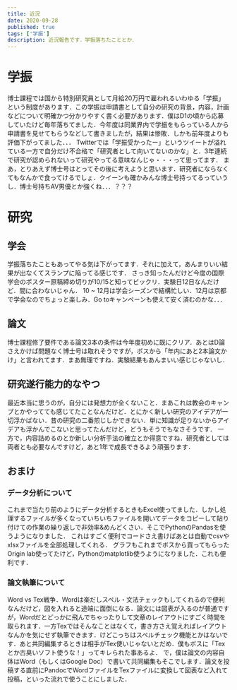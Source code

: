 ```yaml
---
title: 近況
date: 2020-09-28
published: true
tags: ['学振']
description: 近況報告です．学振落ちたこととか．
---
```


# 学振
博士課程では国から特別研究員として月給20万円で雇われるいわゆる「学振」という制度があります．この学振は申請書として自分の研究の背景，内容，計画などについて明確かつ分かりやすく書く必要があります．僕はD1の頃から応募していたけど毎年落ちてました．今年度は同業界内で学振をもらっている人から申請書を見せてもらうなどして書きましたが，結果は惨敗．しかも前年度よりも評価下がってました．．．
Twitterでは「学振受かったー」というツイートが溢れている一方で自分だけ不合格で「研究者として向いてないのかな」と．3年連続で研究が認められないって研究やってる意味なんじゃ・・・って思ってます．
まあ，とりあえず博士号はとってその後に考えようと思います．研究者にならなくてもなんかで食ってけるでしょ．クイーンも確かみんな博士号持ってるっていうし．博士号持ちAV男優とか強くね．．．？？？

# 研究
## 学会
学振落ちたこともあってやる気は下がってます．それに加えて，あんまりいい結果が出なくてスランプに陥ってる感じです．
さっき知ったんだけど今度の国際学会のポスター原稿締め切りが10/15と知ってビックリ．実験日12日なんだけど．間に合わないじゃん．
10 ~ 12月は学会シーズンで結構忙しい．12月は京都で学会なのでちょっと楽しみ．Go toキャンペーンも使えて安く済むのかな．．．

## 論文
博士課程修了要件である論文3本の条件は今年度初めに既にクリア．あとはD論さえかけば問題なく博士号は取れそうですが，ボスから「年内にあと2本論文かけ」と言われてます．まあ無理ですね．実験結果もあんまいい感じじゃないし．

## 研究遂行能力的なやつ
最近本当に思うのが，自分には発想力が全くないこと．まあこれは教会のキャンプとかやってても感じてたことなんだけど．とにかく新しい研究のアイデアが一切浮かばない．昔の研究の二番煎じしかできない．単に知識が足りないからアイデアも浮かんでこないと思ってたんだけど，どうもそうでもなさそうです．
一方で，内容詰めるのとか新しい分析手法の確立とか得意ですね．研究者としては両者とも必要なんですけど，あと1年で成長できるよう頑張ります．

## おまけ
### データ分析について
これまで当たり前のようにデータ分析するときもExcel使ってました．しかし処理するファイルが多くなっていちいちファイルを開いてデータをコピーして貼り付けての作業の繰り返しで非効率&めんどくさい．そこでPythonのPandasを使うようになりました．
これはすごく便利でコードさえ書けばあとは自動でcsvやxlsxファイルを全部処理してくれる．
グラフもこれまでボスから買ってもらったOrigin lab使ってたけど，Pythonのmatplotlib使うようになりました．これも便利です．

### 論文執筆について
Word vs Tex戦争．Wordは楽だしスペル・文法チェックもしてくれるので便利なんだけど，図を入れると途端に面倒になる．論文には図表が入るのが普通ですが，Wordだとどっかに飛んでちゃったりして文章のレイアウトにすごく時間を取られます．一方Texではそんなことはなくて，書き方さえ覚えればレイアウトなんかを気にせず執筆できます．けどこっちはスペルチェック機能とかはないです．あと共同編集するときは相手がTex使いじゃないとだめ．僕もボスに「Texとか古臭いソフト使うな！」ってキレられた事あるよ．
で，僕は論文の内容自体はWord（もしくはGoogle Doc）で書いて共同編集もそこでします．論文を投稿する直前にPandocでWordファイルをTexファイルに変換して図表など入れて投稿，といった流れで使うことにしました．

